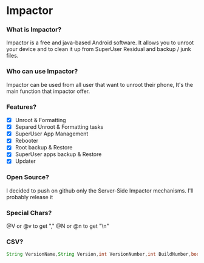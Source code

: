# Impactor
### What is Impactor?
Impactor is a free and java-based Android software. It allows you to unroot your device and to clean it up from SuperUser Residual and backup / junk files.
### Who can use Impactor?
Impactor can be used from all user that want to unroot their phone, It's the main function that impactor offer.
### Features?
- [x] Unroot & Formatting
- [x] Separed Unroot & Formatting tasks
- [x] SuperUser App Management
- [x] Rebooter
- [x] Root backup & Restore
- [x] SuperUser apps backup & Restore
- [x] Updater

### Open Source?
I decided to push on github only the Server-Side Impactor mechanisms. I'll probably release it

### Special Chars?
@V or @v to get ","
@N or @n to get "\n"

### CSV?
```java
String VersionName,String Version,int VersionNumber,int BuildNumber,boolean securityPatches,String Changelog
```

